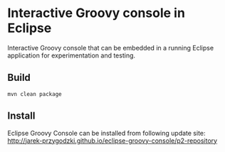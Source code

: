 Interactive Groovy console in Eclipse
=====================================

Interactive Groovy console that can be embedded in a running Eclipse application for experimentation and testing.

Build
-----

    mvn clean package

Install
-------
Eclipse Groovy Console can be installed from following update site: http://jarek-przygodzki.github.io/eclipse-groovy-console/p2-repository

